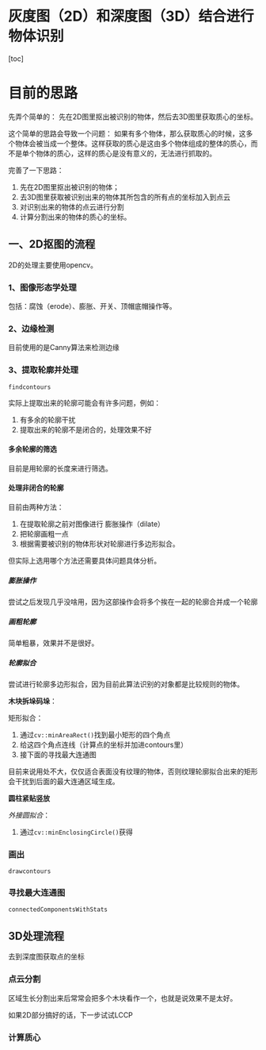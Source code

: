 # 灰度图（2D）和深度图（3D）结合进行物体识别

[toc]

# 目前的思路

先弄个简单的：
先在2D图里抠出被识别的物体，然后去3D图里获取质心的坐标。

这个简单的思路会导致一个问题：
如果有多个物体，那么获取质心的时候，这多个物体会被当成一个整体。这样获取的质心是这由多个物体组成的整体的质心，而不是单个物体的质心，这样的质心是没有意义的，无法进行抓取的。

完善了一下思路：
1. 先在2D图里抠出被识别的物体；
2. 去3D图里获取被识别出来的物体其所包含的所有点的坐标加入到点云
3. 对识别出来的物体的点云进行分割
4. 计算分割出来的物体的质心的坐标。

## 一、2D抠图的流程

2D的处理主要使用opencv。

### 1、图像形态学处理

包括：腐蚀（erode）、膨胀、开关、顶帽底帽操作等。

### 2、边缘检测

目前使用的是Canny算法来检测边缘

### 3、提取轮廓并处理

`findcontours`

实际上提取出来的轮廓可能会有许多问题，例如：
1. 有多余的轮廓干扰
2. 提取出来的轮廓不是闭合的，处理效果不好

#### 多余轮廓的筛选

目前是用轮廓的长度来进行筛选。

#### 处理非闭合的轮廓

目前由两种方法：
1. 在提取轮廓之前对图像进行 膨胀操作（dilate）
2. 把轮廓画粗一点
3. 根据需要被识别的物体形状对轮廓进行多边形拟合。

但实际上选用哪个方法还需要具体问题具体分析。

##### 膨胀操作

尝试之后发现几乎没啥用，因为这部操作会将多个挨在一起的轮廓合并成一个轮廓

##### 画粗轮廓

简单粗暴，效果并不是很好。

##### 轮廓拟合

尝试进行轮廓多边形拟合，因为目前此算法识别的对象都是比较规则的物体。

**木块拆垛码垛**：

矩形拟合：
1. 通过`cv::minAreaRect()`找到最小矩形的四个角点
2. 给这四个角点连线（计算点的坐标并加进contours里）
3. 接下面的寻找最大连通图

目前来说用处不大，仅仅适合表面没有纹理的物体，否则纹理轮廓拟合出来的矩形会干扰到后面的最大连通区域生成。

**圆柱紧贴竖放**

*外接圆拟合*：

1. 通过`cv::minEnclosingCircle()`获得

### 画出

`drawcontours`


### 寻找最大连通图

`connectedComponentsWithStats`

## 3D处理流程

去到深度图获取点的坐标

### 点云分割

区域生长分割出来后常常会把多个木块看作一个，也就是说效果不是太好。

如果2D部分搞好的话，下一步试试LCCP

### 计算质心
